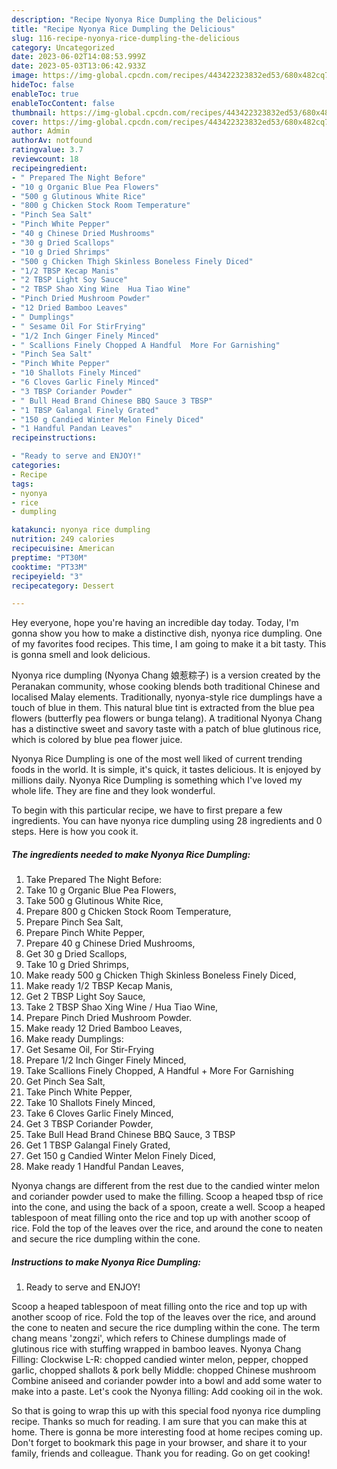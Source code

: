 ```yaml
---
description: "Recipe Nyonya Rice Dumpling the Delicious"
title: "Recipe Nyonya Rice Dumpling the Delicious"
slug: 116-recipe-nyonya-rice-dumpling-the-delicious
category: Uncategorized
date: 2023-06-02T14:08:53.999Z
date: 2023-05-03T13:06:42.933Z
image: https://img-global.cpcdn.com/recipes/443422323832ed53/680x482cq70/nyonya-rice-dumpling-recipe-main-photo.jpg
hideToc: false
enableToc: true
enableTocContent: false
thumbnail: https://img-global.cpcdn.com/recipes/443422323832ed53/680x482cq70/nyonya-rice-dumpling-recipe-main-photo.jpg
cover: https://img-global.cpcdn.com/recipes/443422323832ed53/680x482cq70/nyonya-rice-dumpling-recipe-main-photo.jpg
author: Admin
authorAv: notfound
ratingvalue: 3.7
reviewcount: 18
recipeingredient:
- " Prepared The Night Before"
- "10 g Organic Blue Pea Flowers"
- "500 g Glutinous White Rice"
- "800 g Chicken Stock Room Temperature"
- "Pinch Sea Salt"
- "Pinch White Pepper"
- "40 g Chinese Dried Mushrooms"
- "30 g Dried Scallops"
- "10 g Dried Shrimps"
- "500 g Chicken Thigh Skinless Boneless Finely Diced"
- "1/2 TBSP Kecap Manis"
- "2 TBSP Light Soy Sauce"
- "2 TBSP Shao Xing Wine  Hua Tiao Wine"
- "Pinch Dried Mushroom Powder"
- "12 Dried Bamboo Leaves"
- " Dumplings"
- " Sesame Oil For StirFrying"
- "1/2 Inch Ginger Finely Minced"
- " Scallions Finely Chopped A Handful  More For Garnishing"
- "Pinch Sea Salt"
- "Pinch White Pepper"
- "10 Shallots Finely Minced"
- "6 Cloves Garlic Finely Minced"
- "3 TBSP Coriander Powder"
- " Bull Head Brand Chinese BBQ Sauce 3 TBSP"
- "1 TBSP Galangal Finely Grated"
- "150 g Candied Winter Melon Finely Diced"
- "1 Handful Pandan Leaves"
recipeinstructions:

- "Ready to serve and ENJOY!"
categories:
- Recipe
tags:
- nyonya
- rice
- dumpling

katakunci: nyonya rice dumpling 
nutrition: 249 calories
recipecuisine: American
preptime: "PT30M"
cooktime: "PT33M"
recipeyield: "3"
recipecategory: Dessert

---
```



Hey everyone, hope you're having an incredible day today. Today, I'm gonna show you how to make a distinctive dish, nyonya rice dumpling. One of my favorites food recipes. This time, I am going to make it a bit tasty. This is gonna smell and look delicious.

Nyonya rice dumpling (Nyonya Chang 娘惹粽子) is a version created by the Peranakan community, whose cooking blends both traditional Chinese and localised Malay elements. Traditionally, nyonya-style rice dumplings have a touch of blue in them. This natural blue tint is extracted from the blue pea flowers (butterfly pea flowers or bunga telang). A traditional Nyonya Chang has a distinctive sweet and savory taste with a patch of blue glutinous rice, which is colored by blue pea flower juice.

Nyonya Rice Dumpling is one of the most well liked of current trending foods in the world. It is simple, it's quick, it tastes delicious. It is enjoyed by millions daily. Nyonya Rice Dumpling is something which I've loved my whole life. They are fine and they look wonderful.


To begin with this particular recipe, we have to first prepare a few ingredients. You can have nyonya rice dumpling using 28 ingredients and 0 steps. Here is how you cook it.

<!--inarticleads1-->

##### The ingredients needed to make Nyonya Rice Dumpling:

1. Take  Prepared The Night Before:
1. Take 10 g Organic Blue Pea Flowers,
1. Take 500 g Glutinous White Rice,
1. Prepare 800 g Chicken Stock Room Temperature,
1. Prepare Pinch Sea Salt,
1. Prepare Pinch White Pepper,
1. Prepare 40 g Chinese Dried Mushrooms,
1. Get 30 g Dried Scallops,
1. Take 10 g Dried Shrimps,
1. Make ready 500 g Chicken Thigh Skinless Boneless Finely Diced,
1. Make ready 1/2 TBSP Kecap Manis,
1. Get 2 TBSP Light Soy Sauce,
1. Take 2 TBSP Shao Xing Wine / Hua Tiao Wine,
1. Prepare Pinch Dried Mushroom Powder.
1. Make ready 12 Dried Bamboo Leaves,
1. Make ready  Dumplings:
1. Get  Sesame Oil, For Stir-Frying
1. Prepare 1/2 Inch Ginger Finely Minced,
1. Take  Scallions Finely Chopped, A Handful + More For Garnishing
1. Get Pinch Sea Salt,
1. Take Pinch White Pepper,
1. Take 10 Shallots Finely Minced,
1. Take 6 Cloves Garlic Finely Minced,
1. Get 3 TBSP Coriander Powder,
1. Take  Bull Head Brand Chinese BBQ Sauce, 3 TBSP
1. Get 1 TBSP Galangal Finely Grated,
1. Get 150 g Candied Winter Melon Finely Diced,
1. Make ready 1 Handful Pandan Leaves,


Nyonya changs are different from the rest due to the candied winter melon and coriander powder used to make the filling. Scoop a heaped tbsp of rice into the cone, and using the back of a spoon, create a well. Scoop a heaped tablespoon of meat filling onto the rice and top up with another scoop of rice. Fold the top of the leaves over the rice, and around the cone to neaten and secure the rice dumpling within the cone. 

<!--inarticleads2-->

##### Instructions to make Nyonya Rice Dumpling:


1. Ready to serve and ENJOY!

Scoop a heaped tablespoon of meat filling onto the rice and top up with another scoop of rice. Fold the top of the leaves over the rice, and around the cone to neaten and secure the rice dumpling within the cone. The term chang means &#39;zongzi&#39;, which refers to Chinese dumplings made of glutinous rice with stuffing wrapped in bamboo leaves. Nyonya Chang Filling: Clockwise L-R: chopped candied winter melon, pepper, chopped garlic, chopped shallots &amp; pork belly Middle: chopped Chinese mushroom Combine aniseed and coriander powder into a bowl and add some water to make into a paste. Let&#39;s cook the Nyonya filling: Add cooking oil in the wok. 

So that is going to wrap this up with this special food nyonya rice dumpling recipe. Thanks so much for reading. I am sure that you can make this at home. There is gonna be more interesting food at home recipes coming up. Don't forget to bookmark this page in your browser, and share it to your family, friends and colleague. Thank you for reading. Go on get cooking!
